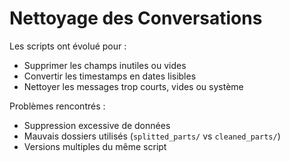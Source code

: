 # Nettoyage des Conversations

Les scripts ont évolué pour :
- Supprimer les champs inutiles ou vides
- Convertir les timestamps en dates lisibles
- Nettoyer les messages trop courts, vides ou système

Problèmes rencontrés :
- Suppression excessive de données
- Mauvais dossiers utilisés (`splitted_parts/` vs `cleaned_parts/`)
- Versions multiples du même script
